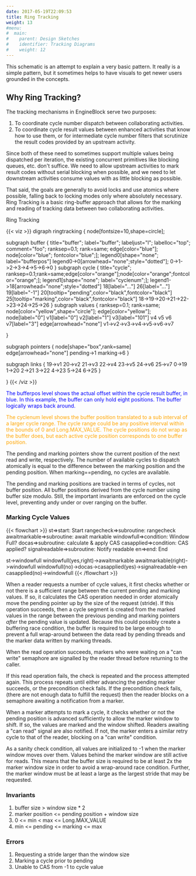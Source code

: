 ```yaml
---
date: 2017-05-19T22:09:53
title: Ring Tracking
weight: 13
#menu:
#  main:
#    parent: Design Sketches
#    identifier: Tracking Diagrams
#    weight: 12
---
```


This schematic is an attempt to explain a very basic pattern. It really is a
simple pattern, but it sometimes helps to have visuals to get newer users
grounded in the concepts.

## Why Ring Tracking?

The tracking mechanisms in EngineBlock serve two purposes:

1. To coordinate cycle number dispatch between collaborating activities.
2. To coordinate cycle result values between enhanced activities that know how to use them, or for intermediate cycle number filters that scrutinize the result codes provided by an upstream activity.

Since both of these need to sometimes support multiple values being dispatched
per iteration, the existing concurrent primitives like blocking queues, etc.
don't suffice. We need to allow upstream activities to mark result codes without
serial blocking when possible, and we need to let downstream activities consume
values with as little blocking as possible.

That said, the goals are generally to avoid locks and use atomics where
possible, falling back to locking modes only where absolutely necessary. Ring
Tracking is a basic ring-buffer approach that allows for the marking and reading
of tracking data between two collaborating activities.

Ring Tracking  

{{< viz >}}
digraph ringtracking {
 node[fontsize=10,shape=circle];
 
 subgraph buffer {
  title="buffer"; label="buffer"; labeljust="l"; labelloc="top";
  comment="foo";
  ranksep=0.1; rank=same; edge[color="blue"]; node[color="blue"; fontcolor="blue";];
  legend0[shape="none"; label="bufferpos"] legend0->0[arrowhead="none";style="dotted"];
  0->1->2->3->4->5->6->0
 }
 subgraph cycle {
  title="cycle";
  ranksep=0.1;rank=same;edge[color="orange"];node[color="orange";fontcolor="orange";];
  legend1[shape="none"; label="cyclenum";]; legend1->18[arrowhead="none";style="dotted"]
  18[label="..."] 26[label="..."] 19[label="-1"]
  20[tooltip="pending",color="black",fontcolor="black"]
  25[tooltip="marking",color="black",fontcolor="black"]
  18->19->20->21->22->23->24->25->26
 }
 subgraph values {
  ranksep=0.1; rank=same; node[color="yellow",shape="circle"]; edge[color="yellow"];
  node[label="0"] v1[label="0"] v2[label="1"] v3[label="101"] v4 v5 v6
  v7[label="3"]
  edge[arrowhead="none"] v1->v2->v3->v4->v5->v6->v7
  
 }

 subgraph pointers {
  node[shape="box",rank=same] edge[arrowhead="none"]
  pending->1 marking->6
 }
 
 subgraph links {
  19->v1 20->v2 21->v3 22->v4 23->v5 24->v6 25->v7
  0->19 1->20 2->21 3->22 4->23 5->24 6->25
 }

}
{{< /viz >}}

<font color="blue">
The bufferpos level shows the actual offset within the cycle
result buffer, in blue. In this example, the buffer can only hold eight
positions. The buffer logically wraps back around.
</font>

<font color="orange"> The cyclenum level shows the buffer position translated to
a sub interval of a larger cycle range. The cycle range could be any positive
interval within the bounds of 0 and Long.MAX_VALUE. The cycle positions do not
wrap as the buffer does, but each active cycle position corresponds to one
buffer position. </font>

The pending and marking pointers show the current position of the next read and
write, respectively. The number of available cycles to dispatch atomically is
equal to the difference between the marking position and the pending position.
When marking==pending, no cycles are available.
 
The pending and marking positions are tracked in terms of cycles, not buffer
position. All buffer positions derived from the cycle number using buffer size
modulo. Still, the important invariants are enforced on the cycle level,
preventing andy under or over ranging on the buffer.

### Marking Cycle Values
{{< flowchart >}}
st=>start: Start
rangecheck=>subroutine: rangecheck
awaitmarkable=>subroutine: await
 markable
windowfull=>condition: Window Full?
docas=>subroutine: calculate & 
 apply CAS
casapplied=>condition: CAS applied?
signalreadable=>subroutine: Notify
 readable
en=>end: End


st->windowfull
windowfull(yes,right)->awaitmarkable
awaitmarkable(right)->windowfull
windowfull(no)->docas->casapplied(yes)->signalreadable->en
casapplied(no)->windowfull
{{< /flowchart >}}

When a reader requests a number of cycle values, it first checks whether or not
there is a sufficient range between the current pending and marking values. If
so, it calculates the CAS operation needed in order atomically move the pending
pointer up by the size of the request (stride). If this operation succeeds, then
a cycle segment is created from the marked values in the range between the
previous pending and marking pointers *after* the pending value is updated.
Because this could possibly create a buffering race condition, the buffer is
required to be large enough to prevent a full wrap-around between the data read
by pending threads and the marker data written by marking threads. 

When the read operation succeeds, markers who were waiting on a "can write"
semaphore are signalled by the reader thread before returning to the caller.

If this read operation fails, the check is repeated and the process attempted
again. This process repeats until either advancing the pending marker succeeds, or the
precondition check fails. If the precondition check fails, (there are not enough
data to fulfill the request) then the reader blocks on a semaphore awaiting a
notification from a marker.

When a marker attempts to mark a cycle, it checks whether or not the pending
position is advanced sufficiently to allow the marker window to shift. If so,
the values are marked and the window shifted. Readers awaiting a "can read"
signal are also notified. If not, the marker enters a similar retry cycle to
that of the reader, blocking on a "can write" condition.

As a sanity check condition, all values are initialized to -1 when the marker window moves over them. Values behind the marker window are still active for reads. This means that the buffer size is required to be at least 2x the marker window size in order to avoid a wrap-around race condition. Further, the marker window must be at least a large as the largest stride that may be requested.

### Invariants

1. buffer size > window size * 2
2. marker position <= pending position + window size
3. 0 <= min < max <= Long.MAX_VALUE
4. min <= pending <= marking <= max

### Errors

1. Requesting a stride larger than the window size
2. Marking a cycle prior to pending
3. Unable to CAS from -1 to cycle value

